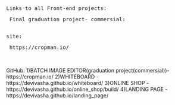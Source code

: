 <pre>Links to all Front-end projects:</pre>
<pre>
 Final graduation project- commersial:
 <pre>site:</pre> https://cropman.io/
 </pre>
 GitHub: 
</pre>
1)BATCH IMAGE EDITOR(graduation project(commersial))- https://cropman.io/
2)WHITEBOARD - https://devivasha.github.io/whiteboard/
3)ONLINE SHOP - https://devivasha.github.io/online_shop/build/
4)LANDING PAGE - https://devivasha.github.io/landing_page/
